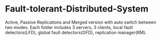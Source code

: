 # Fault-tolerant-Distributed-System

Active, Passive Replications and Merged version with auto switch between two modes. Each folder includes 3 servers, 3 clients, local fault detectors(LFD), global fault detectors(GFD),  replication manager(RM).

